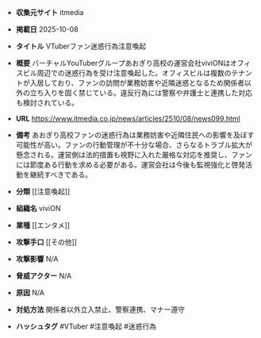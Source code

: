 - **収集元サイト**
itmedia

- **掲載日**
2025-10-08

- **タイトル**
VTuberファン迷惑行為注意喚起

- **概要**
バーチャルYouTuberグループあおぎり高校の運営会社viviONはオフィスビル周辺での迷惑行為を受け注意喚起した。オフィスビルは複数のテナントが入居しており、ファンの訪問が業務妨害や近隣迷惑となるため関係者以外の立ち入りを固く禁じている。違反行為には警察や弁護士と連携した対応も検討されている。

- **URL**
https://www.itmedia.co.jp/news/articles/2510/08/news099.html

- **備考**
あおぎり高校ファンの迷惑行為は業務妨害や近隣住民への影響を及ぼす可能性が高い。ファンの行動管理が不十分な場合、さらなるトラブル拡大が懸念される。運営側は法的措置も視野に入れた厳格な対応を推奨し、ファンには節度ある行動を求める必要がある。運営会社は今後も監視強化と啓発活動を継続すべきである。

- **分類**
[[注意喚起]]

- **組織名**
viviON

- **業種**
[[エンタメ]]

- **攻撃手口**
[[その他]]

- **攻撃影響**
N/A

- **脅威アクター**
N/A

- **原因**
N/A

- **対処方法**
関係者以外立入禁止、警察連携、マナー遵守

- **ハッシュタグ**
#VTuber #注意喚起 #迷惑行為
